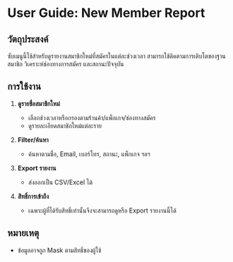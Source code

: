 # User Guide: New Member Report

## วัตถุประสงค์
ซับเมนูนี้ใช้สำหรับดูรายงานสมาชิกใหม่ที่สมัครในแต่ละช่วงเวลา
สามารถใช้ติดตามการเติบโตของฐานสมาชิก วิเคราะห์ช่องทางการสมัคร และสถานะปัจจุบัน

## การใช้งาน

1. **ดูรายชื่อสมาชิกใหม่**
   - เลือกช่วงเวลาหรือกรองตามร้านค้า/แพ็กเกจ/ช่องทางสมัคร
   - ดูรายละเอียดสมาชิกใหม่แต่ละราย

2. **Filter/ค้นหา**
   - ค้นหาตามชื่อ, Email, เบอร์โทร, สถานะ, แพ็กเกจ ฯลฯ

3. **Export รายงาน**
   - ส่งออกเป็น CSV/Excel ได้

4. **สิทธิ์การเข้าถึง**
   - เฉพาะผู้ที่ได้รับสิทธิ์เท่านั้นจึงจะสามารถดูหรือ Export รายงานนี้ได้

## หมายเหตุ
- ข้อมูลอาจถูก Mask ตามสิทธิ์ของผู้ใช้